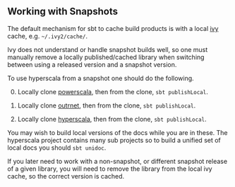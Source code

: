 ## Working with Snapshots

The default mechanism for sbt to cache build products is with a local [ivy](http://ant.apache.org/ivy/) cache, e.g. 
`~/.ivy2/cache/`.

Ivy does not understand or handle snapshot builds well, so one must manually remove a locally published/cached 
library when switching between using a released version and a snapshot version.  

To use hyperscala from a snapshot one should do the following.

0. Locally clone [powerscala](https://github.com/darkfrog26/power), then from the clone, `sbt publishLocal`.

0. Locally clone [outrnet](https://github.com/darkfrog26/outrnet), then from the clone, `sbt publishLocal`.

0. Locally clone [hyperscala](https://github.com/darkfrog26/hyperscala), then from the clone, `sbt publishLocal`.

You may wish to build local versions of the docs while you are in these. The hyperscala project contains many 
sub projects so to build a unified set of local docs you should `sbt unidoc`.  

If you later need to work with a non-snapshot, or different snapshot release of a given library, you will need to 
remove the library from the local ivy cache, so the correct version is cached.  

